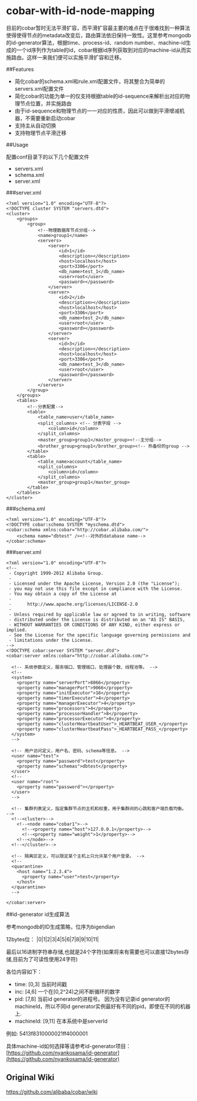 cobar-with-id-node-mapping
=====

目前的cobar暂时无法平滑扩容，而平滑扩容最主要的难点在于很难找到一种算法使得使得节点的metadata改变后，路由算法依旧保持一致性。这里参考mongodb的id-generator算法，根据time、process-id、random number、machine-id生成的一个id序列作为table的id，cobar根据id序列获取到对应的machine-id从而实施路由。这样一来我们便可以实施平滑扩容和迁移。

##Features
* 简化cobar的schema.xml和rule.xml配置文件，将其整合为简单的servers.xml配置文件
* 简化cobar的功能为单一的仅支持根据table的id-sequence来解析出对应的物理节点位置，并实施路由
* 由于id-sequence和物理节点的一一对应的性质，因此可以做到平滑增减机器，不需要重新启动cobar
* 支持主从自动切换
* 支持物理节点平滑迁移

##Usage

配置conf目录下的以下几个配置文件
* servers.xml
* schema.xml
* server.xml

###server.xml

```
<?xml version="1.0" encoding="UTF-8"?>
<!DOCTYPE cluster SYSTEM "servers.dtd">
<cluster>
    <groups>
        <group>
            <!--物理数据库节点分组-->
            <name>group1</name>
            <servers>
                <server>
                    <id>1</id>
                    <description></description>
                    <host>localhost</host>
                    <port>3306</port>
                    <db_name>test_1</db_name>
                    <user>root</user>
                    <password></password>
                </server>
                <server>
                    <id>2</id>
                    <description></description>
                    <host>localhost</host>
                    <port>3306</port>
                    <db_name>test_2</db_name>
                    <user>root</user>
                    <password></password>
                </server>
                <server>
                    <id>3</id>
                    <description></description>
                    <host>localhost</host>
                    <port>3306</port>
                    <db_name>test_3</db_name>
                    <user>root</user>
                    <password></password>
                </server>
            </servers>
        </group>
    </groups>
    <tables>
        <!--分表配置-->
        <table>
            <table_name>user</table_name>
            <split_columns> <!-- 分表字段 -->
                <column>id</column>
            </split_columns>
            <master_group>group1</master_group><!--主分组-->
            <brother_group>group1</brother_group><!-- 热备份的group -->
        </table>
        <table>
            <table_name>account</table_name>
            <split_columns>
                <column>id</column>
            </split_columns>
            <master_group>group1</master_group>
        </table>
    </tables>
</cluster>
```

###schema.xml
```
<?xml version="1.0" encoding="UTF-8"?>
<!DOCTYPE cobar:schema SYSTEM "myschema.dtd">
<cobar:schema xmlns:cobar="http://cobar.alibaba.com/">
    <schema name="dbtest" /><!--对外的database name-->
</cobar:schema>
```

###server.xml
```
<?xml version="1.0" encoding="UTF-8"?>
<!--
 - Copyright 1999-2012 Alibaba Group.
 -  
 - Licensed under the Apache License, Version 2.0 (the "License");
 - you may not use this file except in compliance with the License.
 - You may obtain a copy of the License at
 -  
 -      http://www.apache.org/licenses/LICENSE-2.0
 -  
 - Unless required by applicable law or agreed to in writing, software
 - distributed under the License is distributed on an "AS IS" BASIS,
 - WITHOUT WARRANTIES OR CONDITIONS OF ANY KIND, either express or implied.
 - See the License for the specific language governing permissions and
 - limitations under the License.
-->
<!DOCTYPE cobar:server SYSTEM "server.dtd">
<cobar:server xmlns:cobar="http://cobar.alibaba.com/">
  
  <!-- 系统参数定义，服务端口、管理端口，处理器个数、线程池等。 -->
  <!--
  <system>
    <property name="serverPort">8066</property>
    <property name="managerPort">9066</property>
    <property name="initExecutor">16</property>
    <property name="timerExecutor">4</property>
    <property name="managerExecutor">4</property>
    <property name="processors">4</property>
    <property name="processorHandler">8</property>
    <property name="processorExecutor">8</property>
    <property name="clusterHeartbeatUser">_HEARTBEAT_USER_</property>
    <property name="clusterHeartbeatPass">_HEARTBEAT_PASS_</property>
  </system>
  -->

  <!-- 用户访问定义，用户名、密码、schema等信息。 -->
  <user name="test">
    <property name="password">test</property>
    <property name="schemas">dbtest</property>
  </user>
  <!--
  <user name="root">
    <property name="password"></property>
  </user>
  -->

  <!-- 集群列表定义，指定集群节点的主机和权重，用于集群间的心跳和客户端负载均衡。 -->
  <!--<cluster>-->
    <!--<node name="cobar1">-->
      <!--<property name="host">127.0.0.1</property>-->
      <!--<property name="weight">1</property>-->
    <!--</node>-->
  <!--</cluster>-->
   
  <!-- 隔离区定义，可以限定某个主机上只允许某个用户登录。 -->
  <!--
  <quarantine>
    <host name="1.2.3.4">
      <property name="user">test</property>
    </host>
  </quarantine>
  -->

</cobar:server>

```

##id-generator id生成算法

参考mongodb的ID生成策略，位序为bigendian

12bytes位： |0|1|2|3|4|5|6|7|8|9|10|11|

最后以16进制字符串存储,也就是24个字符(如果将来有需要也可以直接12bytes存储,目前为了可读性使用24字符)

各位内容如下：
 * time: [0,3] 当前时间戳
 * inc: [4,6] 一个在[0,2^24)之间不断循环的数字
 * pid: [7,8]  当前id generator的进程号。 因为没有记录id generator的machineId，所以不同id generator实例最好有不同的pid，即使在不同的机器上.        
 * machineId: [9,11] 在本系统中是serverId

例如:
     5413f8310000021ff4000001
     
具体machine-id如何选择等请参考id-generator项目：[https://github.com/nyankosama/id-generator](https://github.com/nyankosama/id-generator)


## Original Wiki

https://github.com/alibaba/cobar/wiki
